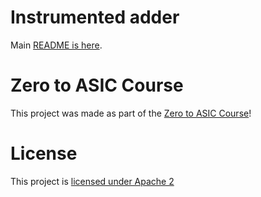 # Instrumented adder

Main [README is here](https://github.com/mattvenn/instrumented_adder).

# Zero to ASIC Course

This project was made as part of the [Zero to ASIC Course](https://zerotoasiccourse.com)!

# License

This project is [licensed under Apache 2](LICENSE)
